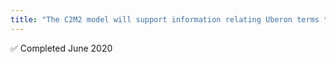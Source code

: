 ```yaml
---
title: "The C2M2 model will support information relating Uberon terms to CF programs &#x2705;"
---
```

&#x2705; Completed June 2020

